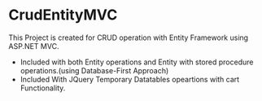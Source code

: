 # CrudEntityMVC
This Project is created for CRUD operation with Entity Framework using ASP.NET MVC.
- Included with both Entity operations and Entity with stored procedure operations.(using Database-First Approach)
- Included With JQuery Temporary Datatables opeartions with cart Functionality.
